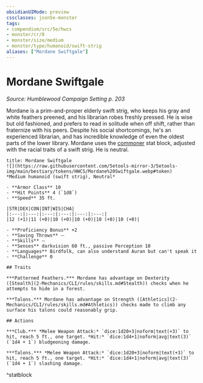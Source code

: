 ```yaml
---
obsidianUIMode: preview
cssclasses: json5e-monster
tags:
- compendium/src/5e/hwcs
- monster/cr/0
- monster/size/medium
- monster/type/humanoid/swift-strig
aliases: ["Mordane Swiftgale"]
---
```

# Mordane Swiftgale
*Source: Humblewood Campaign Setting p. 203*  

Mordane is a prim-and-proper elderly swift strig, who keeps his gray and white feathers preened, and his librarian robes freshly pressed. He is wise but old fashioned, and prefers to read in solitude when off shift, rather than fraternize with his peers. Despite his social shortcomings, he's an experienced librarian, and has incredible knowledge of even the oldest parts of the lower library. Mordane uses the [commoner](2-Mechanics/CLI/bestiary/humanoid/commoner.md) stat block, adjusted with the racial traits of a swift strig. He is neutral.

```ad-statblock
title: Mordane Swiftgale
![](https://raw.githubusercontent.com/5etools-mirror-3/5etools-img/main/bestiary/tokens/HWCS/Mordane%20Swiftgale.webp#token)
*Medium humanoid (swift strig), Neutral*

- **Armor Class** 10
- **Hit Points** 4 (`1d8`)
- **Speed** 35 ft.

|STR|DEX|CON|INT|WIS|CHA|
|:---:|:---:|:---:|:---:|:---:|:---:|
|12 (+1)|11 (+0)|10 (+0)|10 (+0)|10 (+0)|10 (+0)|

- **Proficiency Bonus** +2
- **Saving Throws** ⏤
- **Skills** ⏤
- **Senses** darkvision 60 ft., passive Perception 10
- **Languages** Birdfolk, can also understand Auran but can't speak it
- **Challenge** 0

## Traits

***Patterned Feathers.*** Mordane has advantage on Dexterity ([Stealth](2-Mechanics/CLI/rules/skills.md#Stealth)) checks when he attempts to hide in a forest.

***Talons.*** Mordane has advantage on Strength ([Athletics](2-Mechanics/CLI/rules/skills.md#Athletics)) checks made to climb any surface his talons could reasonably grip.

## Actions

***Club.*** *Melee Weapon Attack:* `dice:1d20+3|noform|text(+3)` to hit, reach 5 ft., one target. *Hit:* `dice:1d4+1|noform|avg|text(3)` (`1d4 + 1`) bludgeoning damage.

***Talons.*** *Melee Weapon Attack:* `dice:1d20+3|noform|text(+3)` to hit, reach 5 ft., one target. *Hit:* `dice:1d4+1|noform|avg|text(3)` (`1d4 + 1`) slashing damage.
```
^statblock